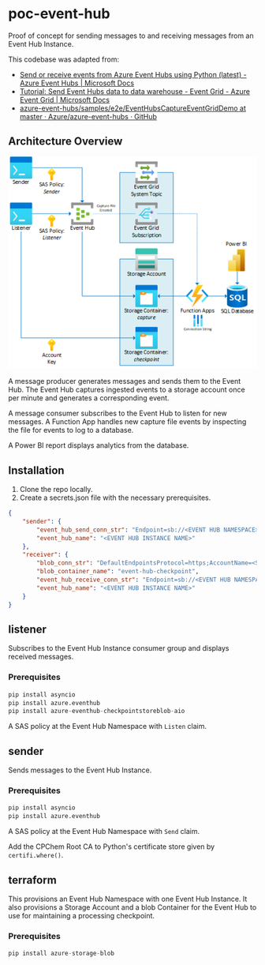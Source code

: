 # poc-event-hub
Proof of concept for sending messages to and receiving messages from an Event Hub Instance.

This codebase was adapted from:
- [Send or receive events from Azure Event Hubs using Python (latest) - Azure Event Hubs | Microsoft Docs](https://docs.microsoft.com/en-us/azure/event-hubs/event-hubs-python-get-started-send)
- [Tutorial: Send Event Hubs data to data warehouse - Event Grid - Azure Event Grid | Microsoft Docs](https://docs.microsoft.com/en-us/azure/event-grid/event-grid-event-hubs-integration)
- [azure-event-hubs/samples/e2e/EventHubsCaptureEventGridDemo at master · Azure/azure-event-hubs · GitHub](https://github.com/Azure/azure-event-hubs/tree/master/samples/e2e/EventHubsCaptureEventGridDemo)

## Architecture Overview
![Architecture](docs/Architecture.png)

A message producer generates messages and sends them to the Event Hub.  The Event Hub captures ingested events to a storage account once per minute and generates a corresponding event.

A message consumer subscribes to the Event Hub to listen for new messages. A Function App handles new capture file events by inspecting the file for events to log to a database.

A Power BI report displays analytics from the database.

## Installation
1. Clone the repo locally.
2. Create a secrets.json file with the necessary prerequisites.

```json
{
    "sender": {
        "event_hub_send_conn_str": "Endpoint=sb://<EVENT HUB NAMESPACE>.servicebus.windows.net/;SharedAccessKeyName=<SEND POLICY NAME>;SharedAccessKey=<SEND POLICY KEY>",
        "event_hub_name": "<EVENT HUB INSTANCE NAME>"
    },
    "receiver": {
        "blob_conn_str": "DefaultEndpointsProtocol=https;AccountName=<STORAGE ACCOUNT NAME>;AccountKey=<STORAGE ACCOUNT ACCESS KEY>;EndpointSuffix=core.windows.net",
        "blob_container_name": "event-hub-checkpoint",
        "event_hub_receive_conn_str": "Endpoint=sb://<EVENT HUB NAMESPACE>.servicebus.windows.net/;SharedAccessKeyName=<RECEIVE POLICY NAME>;SharedAccessKey=<RECEIVE POLICY KEY>",
        "event_hub_name": "<EVENT HUB INSTANCE NAME>"
    }
}
```

## listener
Subscribes to the Event Hub Instance consumer group and displays received messages.

### Prerequisites
```python
pip install asyncio
pip install azure.eventhub
pip install azure-eventhub-checkpointstoreblob-aio
```

A SAS policy at the Event Hub Namespace with `Listen` claim.

## sender
Sends messages to the Event Hub Instance.

### Prerequisites
```python
pip install asyncio
pip install azure.eventhub
```

A SAS policy at the Event Hub Namespace with `Send` claim.

Add the CPChem Root CA to Python's certificate store given by `certifi.where()`.

## terraform
This provisions an Event Hub Namespace with one Event Hub Instance. It also provisions a Storage Account and a blob Container for the Event Hub to use for maintaining a processing checkpoint.

### Prerequisites

```python
pip install azure-storage-blob
```
